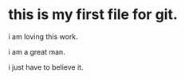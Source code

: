 # this is my first file for git. 

i am loving this work.

i am a great man. 

i just have to believe it.
